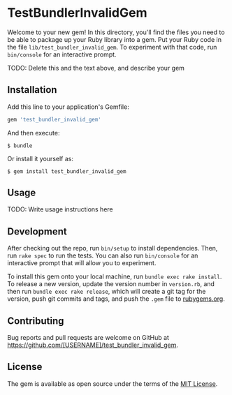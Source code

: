 # TestBundlerInvalidGem

Welcome to your new gem! In this directory, you'll find the files you need to be able to package up your Ruby library into a gem. Put your Ruby code in the file `lib/test_bundler_invalid_gem`. To experiment with that code, run `bin/console` for an interactive prompt.

TODO: Delete this and the text above, and describe your gem

## Installation

Add this line to your application's Gemfile:

```ruby
gem 'test_bundler_invalid_gem'
```

And then execute:

    $ bundle

Or install it yourself as:

    $ gem install test_bundler_invalid_gem

## Usage

TODO: Write usage instructions here

## Development

After checking out the repo, run `bin/setup` to install dependencies. Then, run `rake spec` to run the tests. You can also run `bin/console` for an interactive prompt that will allow you to experiment.

To install this gem onto your local machine, run `bundle exec rake install`. To release a new version, update the version number in `version.rb`, and then run `bundle exec rake release`, which will create a git tag for the version, push git commits and tags, and push the `.gem` file to [rubygems.org](https://rubygems.org).

## Contributing

Bug reports and pull requests are welcome on GitHub at https://github.com/[USERNAME]/test_bundler_invalid_gem.


## License

The gem is available as open source under the terms of the [MIT License](http://opensource.org/licenses/MIT).

